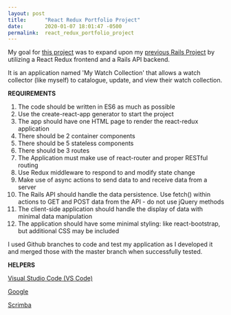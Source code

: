 ```yaml
---
layout: post
title:      "React Redux Portfolio Project"
date:       2020-01-07 18:01:47 -0500
permalink:  react_redux_portfolio_project
---
```



My goal for [this project](https://github.com/terryblue99/my-watch-collection-v-002) was to expand upon my [previous Rails Project](https://github.com/terryblue99/my-watch-collection-v-001) by utilizing a React Redux frontend and a Rails API backend. 

It is an application named 'My Watch Collection' that allows a watch collector (like myself) to catalogue, update, and view their watch collection.

**REQUIREMENTS**
 
1.  The code should be written in ES6 as much as possible
2.  Use the create-react-app generator to start the project
3.  The app should have one HTML page to render the react-redux application
4.  There should be 2 container components
5.  There should be 5 stateless components
6.  There should be 3 routes
7.  The Application must make use of react-router and proper RESTful routing
8.  Use Redux middleware to respond to and modify state change
9.  Make use of async actions to send data to and receive data from a server
10.  The Rails API should handle the data persistence. Use fetch() within actions to GET and POST data from the API - do not use jQuery methods
11.  The client-side application should handle the display of data with minimal data manipulation
12.  The application should have some minimal styling: like react-bootstrap, but additional CSS may be included
      
I used Github branches to code and test my application as I developed it and merged those with the master branch when successfully tested.

**HELPERS**

[Visual Studio Code (VS Code)](https://code.visualstudio.com/docs/introvideos/basics)

[Google](https://www.google.com/)

[Scrimba](https://scrimba.com/)







